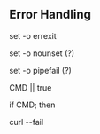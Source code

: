## Error Handling

<i class="fa-duotone fa-solid fa-poo-storm fa-4x"></i> <!-- .element: style="float: right;" -->

set -o errexit

set -o nounset (?)

set -o pipefail (?)

CMD || true

if CMD; then

curl --fail